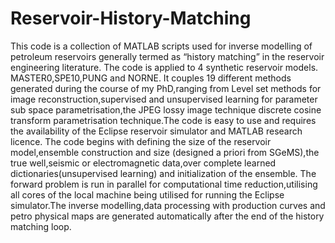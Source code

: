 # Reservoir-History-Matching
This code is a collection of MATLAB scripts used for inverse modelling of petroleum reservoirs generally termed as “history matching” in the reservoir engineering literature.
The code is applied to 4 synthetic reservoir models. MASTER0,SPE10,PUNG and NORNE. It couples 19 different methods generated during the course of my PhD,ranging from Level set methods for image reconstruction,supervised and unsupervised learning for parameter sub space parametrisation,the JPEG lossy image technique discrete cosine transform parametrisation technique.The code is easy to use and requires the availability of the Eclipse reservoir simulator and MATLAB research licence. The code begins with defining the size of the reservoir model,ensemble construction and size (designed a priori from SGeMS),the true well,seismic or electromagnetic data,over complete learned dictionaries(unsupervised learning) and initialization of the ensemble. The forward problem is run in parallel for computational time reduction,utilising all cores of the local machine being utilised for running the Eclipse simulator.The inverse modelling,data processing with production curves and petro physical maps are generated automatically after the end of the history matching loop. 
